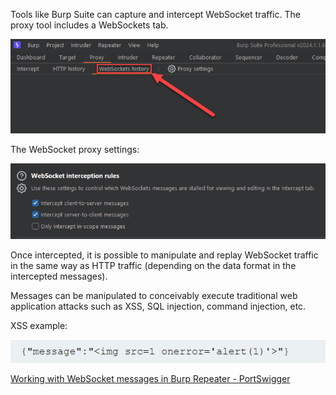 Tools like Burp Suite can capture and intercept WebSocket traffic. The proxy tool includes a WebSockets tab.

![](../../_attachments/Pasted%20image%2020240401151632.png)

The WebSocket proxy settings:

![](../../_attachments/Pasted%20image%2020240401151540.png)

Once intercepted, it is possible to manipulate and replay WebSocket traffic in the same way as HTTP traffic (depending on the data format in the intercepted messages).

Messages can be manipulated to conceivably execute traditional web application attacks such as XSS, SQL injection, command injection, etc.

XSS example:

![](../../_attachments/Pasted%20image%2020240401154225.png)

[Working with WebSocket messages in Burp Repeater - PortSwigger](https://portswigger.net/burp/documentation/desktop/tools/repeater/websocket-messages)
